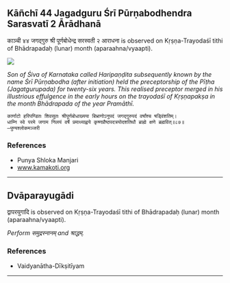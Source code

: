 ## Kāñchī 44 Jagadguru Śrī Pūrṇabodhendra Sarasvatī 2 Ārādhanā
काञ्ची ४४ जगद्गुरु श्री पूर्णबोधेन्द्र सरस्वती २ आराधना is observed on Kṛṣṇa-Trayodaśī tithi of Bhādrapadaḥ (lunar) month (aparaahna/vyaapti).

![](https://github.com/sanskrit-coders/adyatithi/blob/master/images/kanchi-jagadgurus/jagadguru-44.jpg)

_Son of Śiva of Karnataka called Haripaṇḍita subsequently known by the name Śrī Pūrṇabodha (after initiation) held the preceptorship of the Pīṭha (Jagatgurupada) for twenty-six years. This realised preceptor merged in his illustrious effulgence in the early hours on the trayodaśī of Kṛṣṇapakṣa in the month Bhādrapada of the year Pramāthī._

```
कार्णाटो हरिपण्डितः शिवसुतः श्रीपूर्णबोधाख्यया बिभ्राणोऽनुपदं जगद्गुरुपदं वर्षांश्च षड्विंशतिम्।
धाम्नि स्वे परमे जगाम निलयं वर्षे प्रमाथ्याह्वये कृष्णप्रौष्ठपदत्रयोदशतिथौ ब्राह्मे क्षणे ब्रह्मवित्॥८७॥
—पुण्यश्लोकमञ्जरी
```
### References
* Punya Shloka Manjari
* www.kamakoti.org


---
## Dvāparayugādi
द्वापरयुगादि is observed on Kṛṣṇa-Trayodaśī tithi of Bhādrapadaḥ (lunar) month (aparaahna/vyaapti).

_Perform समुद्रस्नानम् and श्राद्धम्._
### References
* Vaidyanātha-Dīkṣitīyam


---
